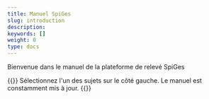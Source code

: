 ```yaml
---
title: Manuel SpiGes 
slug: introduction
description: 
keywords: []
weight: 0
type: docs
---
```


Bienvenue dans le manuel de la plateforme de relevé SpiGes

{{<alert color="info">}}
Sélectionnez l'un des sujets sur le côté gauche. Le manuel est constamment mis à jour.
{{</alert>}}
